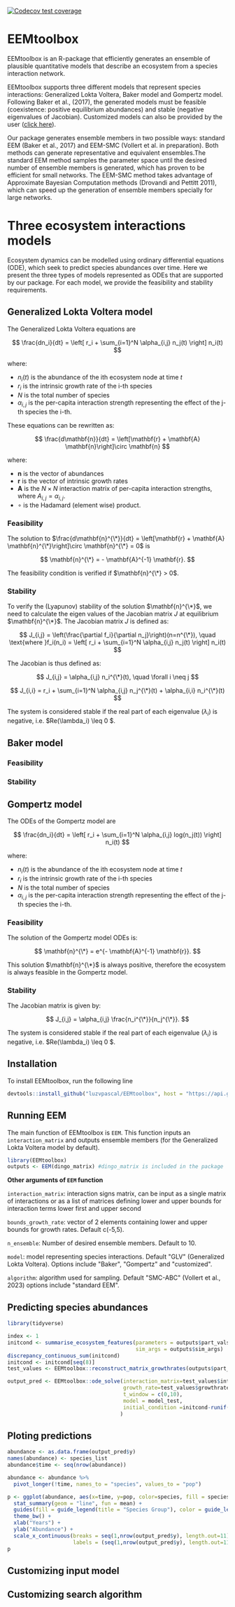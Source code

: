 <!-- badges: start -->
  [![Codecov test coverage](https://codecov.io/gh/luzvpascal/EEMtoolbox/branch/main/graph/badge.svg)](https://app.codecov.io/gh/luzvpascal/EEMtoolbox?branch=main)
  <!-- badges: end -->

# EEMtoolbox
EEMtoolbox is an R-package that efficiently generates an ensemble of plausible quantitative models that describe an ecosystem from a species interaction network. 

EEMtoolbox supports three different models that represent species interactions: Generalized Lokta Voltera, Baker model and Gompertz model. Following Baker et al., (2017), the generated models must be feasible (coexistence: positive equilibrium abundances) and stable (negative eigenvalues of Jacobian). Customized models can also be provided by the user ([click here](#customizing-input-model)).

Our package generates ensemble members in two possible ways: standard EEM (Baker et al., 2017) and EEM-SMC (Vollert et al. in preparation). Both methods can generate representative and equivalent ensembles.The standard EEM method samples the parameter space until the desired number of ensemble members is generated, which has proven to be efficient for small networks. The EEM-SMC method takes advantage of Approximate Bayesian Computation methods (Drovandi and Pettitt 2011), which can speed up the generation of ensemble members specially for large networks.

# Three ecosystem interactions models
Ecosystem dynamics can be modelled using ordinary differential equations (ODE), which seek to predict species abundances over time. Here we present the three types of models represented as ODEs that are supported by our package. For each model, we provide the feasibility and stability requirements.

## Generalized Lokta Voltera model
The Generalized Lokta Voltera equations are

$$
\frac{dn_i}{dt} = \left[ r_i + \sum_{i=1}^N \alpha_{i,j} n_j(t) \right] n_i(t)
$$

where:
- $n_i(t)$ is the abundance of the ith ecosystem node at time $t$
- $r_i$ is the intrinsic growth rate of the i-th species
- $N$ is the total number of species
- $\alpha_{i,j}$ is the per-capita interaction strength representing the effect of the j-th species the i-th.

These equations can be rewritten as:

$$
\frac{d\mathbf{n}}{dt} = \left[\mathbf{r} + \mathbf{A} \mathbf{n}\right]\circ \mathbf{n}
$$

where:
- $\mathbf{n}$ is the vector of abundances
- $\mathbf{r}$ is the vector of intrinsic growth rates
- $\mathbf{A}$ is the $N \times N$ interaction matrix of per-capita interaction strengths, where $A_{i,j}=\alpha_{i,j}$.
- $\circ$ is the Hadamard (element wise) product.

### Feasibility
The solution to $\frac{d\mathbf{n}^{\*}}{dt} = \left[\mathbf{r} + \mathbf{A} \mathbf{n}^{\*}\right]\circ \mathbf{n}^{\*} = 0$ is 

$$
\mathbf{n}^{\*} = - \mathbf{A}^{-1} \mathbf{r}.
$$

The feasibility condition is verified if $\mathbf{n}^{\*} > 0$.

### Stability
To verify the (Lyapunov) stability of the solution $\mathbf{n}^{\*}$, we need to calculate the eigen values of the Jacobian matrix $J$ at equilibrium $\mathbf{n}^{\*}$. The Jacobian matrix $J$ is defined as:

$$
J_{i,j} = \left(\frac{\partial f_i}{\partial n_j}\right)(n=n^{\*}), \quad \text{where  }f_i(n_i) = \left[ r_i + \sum_{i=1}^N \alpha_{i,j} n_j(t) \right] n_i(t)
$$

The Jacobian is thus defined as:

$$ 
J_{i,j} = \alpha_{i,j} n_i^{\*}(t), \quad \forall i \neq j
$$

$$
J_{i,i} = r_i + \sum_{i=1}^N \alpha_{i,j} n_j^{\*}(t) + \alpha_{i,i} n_i^{\*}(t)
$$

The system is considered stable if the real part of each eigenvalue ($\lambda_i$) is negative, i.e. $Re(\lambda_i) \leq 0 $.

## Baker model

### Feasibility

### Stability

## Gompertz model
The ODEs of the Gompertz model are

$$
\frac{dn_i}{dt} = \left[ r_i + \sum_{i=1}^N \alpha_{i,j} log(n_j(t)) \right] n_i(t)
$$

where:
- $n_i(t)$ is the abundance of the ith ecosystem node at time $t$
- $r_i$ is the intrinsic growth rate of the i-th species
- $N$ is the total number of species
- $\alpha_{i,j}$ is the per-capita interaction strength representing the effect of the j-th species the i-th.

### Feasibility

The solution of the Gompertz model ODEs is:

$$
\mathbf{n}^{\*} = e^{- \mathbf{A}^{-1} \mathbf{r}}.
$$

This solution $\mathbf{n}^{\*}$ is always positive, therefore the ecosystem is always feasible in the Gompertz model.

### Stability

The Jacobian matrix is given by:

$$
J_{i,j} = \alpha_{i,j} \frac{n_i^{\*}}{n_j^{\*}}.
$$

The system is considered stable if the real part of each eigenvalue ($\lambda_i$) is negative, i.e. $Re(\lambda_i) \leq 0 $.

## Installation
To install EEMtoolbox, run the following line
``` r
devtools::install_github("luzvpascal/EEMtoolbox", host = "https://api.github.com")
```

## Running EEM
The main function of EEMtoolbox is `EEM`. This function inputs an `interaction_matrix` and outputs ensemble members (for the Generalized Lokta Voltera model by default).
```r
library(EEMtoolbox)
outputs <- EEM(dingo_matrix) #dingo_matrix is included in the package
```
**Other arguments of `EEM` function**

`interaction_matrix`: interaction signs matrix, can be input as a single matrix of interactions or as a list of matrices defining lower and upper bounds for interaction terms lower first and upper second

`bounds_growth_rate`: vector of 2 elements containing lower and upper bounds for growth rates. Default c(-5,5).

`n_ensemble`: Number of desired ensemble members. Default to 10.

`model`: model representing species interactions. Default "GLV" (Generalized Lokta Voltera). Options include "Baker", "Gompertz" and "customized".

`algorithm`: algorithm used for sampling. Default "SMC-ABC" (Vollert et al., 2023) options include "standard EEM".

## Predicting species abundances 
```r
library(tidyverse)

index <- 1
initcond <- summarise_ecosystem_features(parameters = outputs$part_vals[index,],
                                         sim_args = outputs$sim_args)
discrepancy_continuous_sum(initcond)
initcond <- initcond[seq(8)]
test_values <- EEMtoolbox::reconstruct_matrix_growthrates(outputs$part_vals[index,],sim_args = outputs$sim_args)

output_pred <- EEMtoolbox::ode_solve(interaction_matrix=test_values$interaction_matrix,
                                     growth_rate=test_values$growthrates,
                                     t_window = c(0,10),
                                     model = model_test,
                                     initial_condition =initcond-runif(8,min=-0.5,max=0.5)*initcond
                                    )
```

## Ploting predictions 
```r
abundance <- as.data.frame(output_pred$y)
names(abundance) <- species_list
abundance$time <- seq(nrow(abundance))

abundance <- abundance %>%
  pivot_longer(!time, names_to = "species", values_to = "pop")

p <- ggplot(abundance, aes(x=time, y=pop, color=species, fill = species)) +
  stat_summary(geom = "line", fun = mean) +
  guides(fill = guide_legend(title = "Species Group"), color = guide_legend(title="Species Group")) +
  theme_bw() +
  xlab("Years") +
  ylab("Abundance") +
  scale_x_continuous(breaks = seq(1,nrow(output_pred$y), length.out=11)-1,
                     labels = (seq(1,nrow(output_pred$y), length.out=11)-1)/100)
p
```


## Customizing input model 

## Customizing search algorithm
